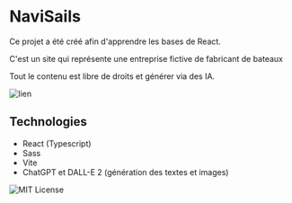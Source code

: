# NaviSails

Ce projet a été créé afin d'apprendre les bases de React.

C'est un site qui représente une entreprise fictive de fabricant de bateaux

Tout le contenu est libre de droits et générer via des IA.

![lien](https://lupoujardieu.github.io/navisails/)

## Technologies

* React (Typescript)
* Sass
* Vite
* ChatGPT et DALL-E 2 (génération des textes et images)

![MIT License](https://img.shields.io/badge/License-MIT-green.svg)


